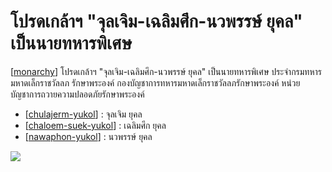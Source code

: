# โปรดเกล้าฯ "จุลเจิม-เฉลิมศึก-นวพรรษ์ ยุคล" เป็นนายทหารพิเศษ

[[monarchy]]
โปรดเกล้าฯ "จุลเจิม-เฉลิมศึก-นวพรรษ์ ยุคล" เป็นนายทหารพิเศษ ประจำกรมทหารมหาดเล็กราชวัลลภ รักษาพระองค์ กองบัญชาการทหารมหาดเล็กราชวัลลภรักษาพระองค์ หน่วยบัญชาการถวายความปลอดภัยรักษาพระองค์

- [[chulajerm-yukol]] : จุลเจิม ยุคล
- [[chaloem-suek-yukol]] : เฉลิมศึก ยุคล
- [[nawaphon-yukol]] : นวพรรษ์ ยุคล

![](https://pbs.twimg.com/media/EmHTCE2VgAA27bs?format=jpg&name=large)

[//begin]: # "Autogenerated link references for markdown compatibility"
[monarchy]: monarchy "สถาบันกษัตริย์"
[chulajerm-yukol]: chulajerm-yukol "จุลเจิม ยุคล"
[chaloem-suek-yukol]: chaloem-suek-yukol "หม่อมเจ้าเฉลิมศึก ยุคล"
[nawaphon-yukol]: nawaphon-yukol "หม่อมเจ้านวพรรษ์ ยุคล"
[//end]: # "Autogenerated link references"